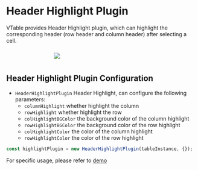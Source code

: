 # Header Highlight Plugin

VTable provides Header Highlight plugin, which can highlight the corresponding header (row header and column header) after selecting a cell.

<div style="display: flex; justify-content: center;">
  <img src="https://lf9-dp-fe-cms-tos.byteorg.com/obj/bit-cloud/VTable/preview/head-highlight.png" style="flex: 0 0 50%; padding: 10px;">
</div>

## Header Highlight Plugin Configuration

- `HeaderHighlightPlugin`  Header Highlight, can configure the following parameters:
  - `columnHighlight` whether highlight the column
  - `rowHighlight` whether highlight the row
  - `colHighlightBGColor` the background color of the column highlight
  - `rowHighlightBGColor` the background color of the row highlight
  - `colHighlightColor` the color of the column highlight
  - `rowHighlightColor` the color of the row highlight

```js
const highlightPlugin = new HeaderHighlightPlugin(tableInstance, {});
```

For specific usage, please refer to [demo](../../demo/interaction/head-highlight)
